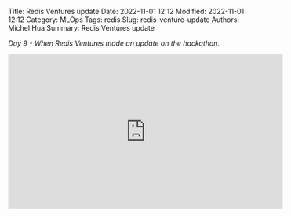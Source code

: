 Title: Redis Ventures update
Date: 2022-11-01 12:12
Modified: 2022-11-01 12:12
Category: MLOps
Tags: redis
Slug: redis-venture-update
Authors: Michel Hua
Summary: Redis Ventures update

_Day 9 - When Redis Ventures made an update on the hackathon._

<iframe width="560" height="315" src="https://www.youtube.com/embed/Xm7CVy5iuio" title="YouTube video player" frameborder="0" allow="accelerometer; autoplay; clipboard-write; encrypted-media; gyroscope; picture-in-picture" allowfullscreen></iframe>
